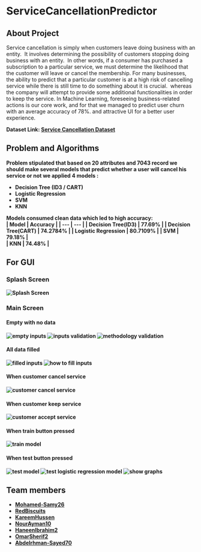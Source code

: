 # ServiceCancellationPredictor
## About Project
 Service cancellation is simply when customers leave doing business with an entity. 
It involves determining the possibility of customers stopping doing business with an entity. 
In other words, if a consumer has purchased a subscription to a particular service, we must determine the likelihood that the customer will leave or cancel the membership.
For many businesses, the ability to predict that a particular customer is at a high risk of cancelling service while there is still time to do something about it is crucial. 
whereas the company will attempt to provide some additional functionalities in order to keep the service.
In Machine Learning, foreseeing business-related actions is our core work, and for that we managed to predict user churn with an average accuracy of 78%.
and attractive UI for a better user experience.

<b>Dataset Link: [Service Cancellation Dataset](https://drive.google.com/file/d/1PrE7kY9h8yTawg0Ul0Ij5RFjiSO0hdYk/view)<b />
  
## Problem and Algorithms
  
Problem stipulated that based on 20 attributes and 7043 record we should make several models that predict whether a user will cancel his service or not 
we applied 4 models :
* Decision Tree (ID3 / CART) 
* Logistic Regression 
* SVM 
* KNN
  
Models consumed clean data which led to high accuracy:   
| Model | Accuracy |
| --- | --- |
| Decision Tree(ID3) | 77.69% |
| Decision Tree(CART) | 74.2784% |
| Logistic Regression | 80.7109% |
| SVM | 79.18% |  
| KNN | 74.48% |  

## For GUI
  
### Splash Screen  
![Splash Screen](https://github.com/NourAyman10/ServiceCancellationPredictor/blob/master/splashScreen.gif)  

### Main Screen
#### Empty with no data
![empty inputs](https://github.com/NourAyman10/ServiceCancellationPredictor/blob/master/noData.png) 
![inputs validation](https://github.com/NourAyman10/ServiceCancellationPredictor/blob/master/dataValidation.png)
![methodology validation](https://github.com/NourAyman10/ServiceCancellationPredictor/blob/master/noMethodology.png)
#### All data filled
![filled inputs](https://github.com/NourAyman10/ServiceCancellationPredictor/blob/master/inputsWithAllData.png)
![how to fill inputs](https://github.com/NourAyman10/ServiceCancellationPredictor/blob/master/toFillData.png)  
#### When customer cancel service
![customer cancel service](https://github.com/NourAyman10/ServiceCancellationPredictor/blob/master/coustomerWillCancelService.png)  
#### When customer keep service
![customer accept service](https://github.com/NourAyman10/ServiceCancellationPredictor/blob/master/customerWillKeepTheServices.png)
#### When train button pressed
![train model](https://github.com/NourAyman10/ServiceCancellationPredictor/blob/master/trainPhoto.png)  
#### When test button pressed
![test model](https://github.com/NourAyman10/ServiceCancellationPredictor/blob/master/test_accuracy.png)
![test logistic regression model](https://github.com/NourAyman10/ServiceCancellationPredictor/blob/master/test_accuracy_logisticReg.png)
![show graphs](https://github.com/NourAyman10/ServiceCancellationPredictor/blob/master/showGraphs.png)  
 
## Team members
- [Mohamed-Samy26](https://github.com/Mohamed-Samy26) 
- [RedBiscuits](https://github.com/RedBiscuits)
- [KareemHussen](https://github.com/KareemHussen)
- [NourAyman10](https://github.com/NourAyman10)
- [HaneenIbrahim2](https://github.com/HaneenIbrahim2)
- [OmarSherif2](https://github.com/OmarSherif2)
- [Abdelrhman-Sayed70](https://github.com/Abdelrhman-Sayed70) 
